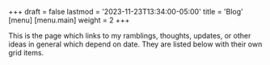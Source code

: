 +++
draft = false
lastmod = '2023-11-23T13:34:00-05:00'
title = 'Blog'
[menu]
  [menu.main]
    weight = 2
+++

This is the page which links to my ramblings, thoughts, updates, or other ideas in general which depend on date. They are listed below with their own grid items.